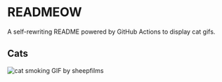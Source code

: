 # READMEOW

A self-rewriting README powered by GitHub Actions to display cat gifs.

## Cats

![cat smoking GIF by sheepfilms](https://media4.giphy.com/media/l0ExdMHUDKteztyfe/200.gif?cid=9acd02da37w1s84bqt9n3imkqnvaehjdzgvsn4217h7yba0w&ep=v1_gifs_search&rid=200.gif&ct=g)
